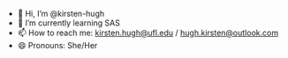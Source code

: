 - 👋 Hi, I’m @kirsten-hugh
- 🌱 I’m currently learning SAS
- 📫 How to reach me: kirsten.hugh@ufl.edu / hugh.kirsten@outlook.com
- 😄 Pronouns: She/Her

<!---
kirsten-hugh/kirsten-hugh is a ✨ special ✨ repository because its `README.md` (this file) appears on your GitHub profile.
You can click the Preview link to take a look at your changes.
--->

